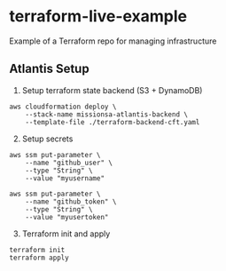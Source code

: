 # terraform-live-example
Example of a Terraform repo for managing infrastructure


## Atlantis Setup

1. Setup terraform state backend (S3 + DynamoDB)

```
aws cloudformation deploy \
    --stack-name missionsa-atlantis-backend \
    --template-file ./terraform-backend-cft.yaml
```

2. Setup secrets

```
aws ssm put-parameter \
    --name "github_user" \
    --type "String" \
    --value "myusername"

aws ssm put-parameter \
    --name "github_token" \
    --type "String" \
    --value "myusertoken"
```

3. Terraform init and apply

```
terraform init
terraform apply
```
